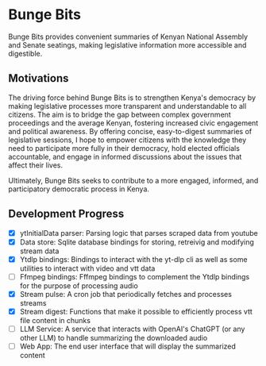 # Bunge Bits

Bunge Bits provides convenient summaries of Kenyan National Assembly and Senate seatings, making legislative information more accessible and digestible.

## Motivations

The driving force behind Bunge Bits is to strengthen Kenya's democracy by making legislative processes more transparent and understandable to all citizens. The aim is to bridge the gap between complex government proceedings and the average Kenyan, fostering increased civic engagement and political awareness. By offering concise, easy-to-digest summaries of legislative sessions, I hope to empower citizens with the knowledge they need to participate more fully in their democracy, hold elected officials accountable, and engage in informed discussions about the issues that affect their lives.

Ultimately, Bunge Bits seeks to contribute to a more engaged, informed, and participatory democratic process in Kenya.

## Development Progress

- [x] ytInitialData parser: Parsing logic that parses scraped data from youtube
- [x] Data store: Sqlite database bindings for storing, retreivig and modifying stream data
- [x] Ytdlp bindings: Bindings to interact with the yt-dlp cli as well as some utilities to interact with video and vtt data
- [ ] Ffmpeg bindings: Fffmpeg bindings to complement the Ytdlp bindings for the purpose of processing audio
- [x] Stream pulse: A cron job that periodically fetches and processes streams
- [x] Stream digest: Functions that make it possible to efficiently process vtt file content in chunks
- [ ] LLM Service: A service that interacts with OpenAI's ChatGPT (or any other LLM) to handle summarizing the downloaded audio
- [ ] Web App: The end user interface that will display the summarized content
